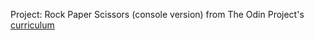 Project: Rock Paper Scissors (console version) from The Odin Project's [curriculum](https://www.theodinproject.com/courses/web-development-101/lessons/rock-paper-scissors)